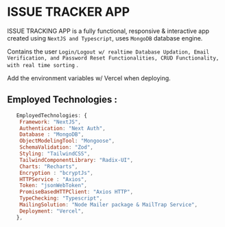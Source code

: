 # ISSUE TRACKER APP

ISSUE TRACKING APP is a fully functional, responsive & interactive app created using `NextJS and Typescript`, uses `MongoDB` database engine.

Contains the user `Login/Logout w/ realtime Database Updation, Email Verification, and Password Reset Functionalities, CRUD Functionality, with real time sorting` .

Add the environment variables w/ Vercel when deploying.

## Employed Technologies :

```js
   EmployedTechnologies: {
    Framework: "NextJS",
    Authentication: "Next Auth", 
    Database : "MongoDB",
    ObjectModelingTool: "Mongoose",
    SchemaValidation: "Zod",
    Styling: "TailwindCSS", 
    TailwindComponentLibrary: "Radix-UI",
    Charts: "Recharts", 
    Encryption : "bcryptJs",
    HTTPService : "Axios",
    Token: "jsonWebToken",
    PromiseBasedHTTPClient: "Axios HTTP",
    TypeChecking: "Typescript",
    MailingSolution: "Node Mailer package & MailTrap Service",
    Deployment: "Vercel",
   },
```
